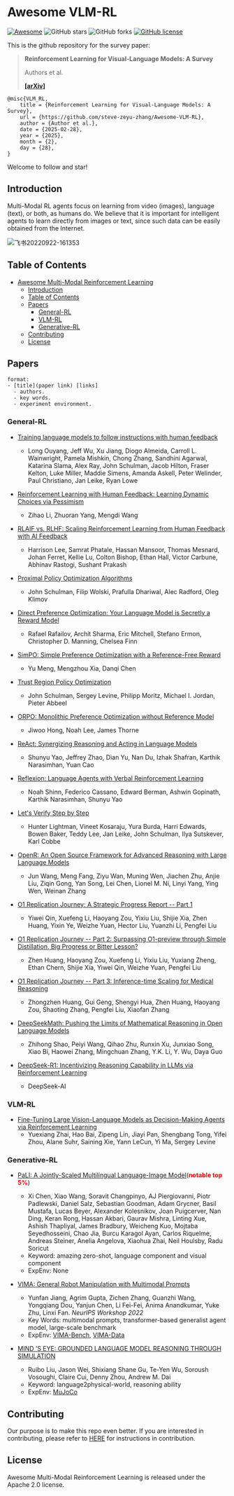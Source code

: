 # Awesome VLM-RL
[![Awesome](https://cdn.rawgit.com/sindresorhus/awesome/d7305f38d29fed78fa85652e3a63e154dd8e8829/media/badge.svg)](https://github.com/sindresorhus/awesome) 
![GitHub stars](https://img.shields.io/github/stars/steve-zeyu-zhang/Awesome-VLM-RL?color=yellow)
![GitHub forks](https://img.shields.io/github/forks/steve-zeyu-zhang/Awesome-VLM-RL?color=9cf)
[![GitHub license](https://img.shields.io/github/license/steve-zeyu-zhang/Awesome-VLM-RL)](https://github.com/steve-zeyu-zhang/Awesome-VLM-RL/blob/main/LICENSE)

This is the github repository for the survey paper:
> **Reinforcement Learning for Visual-Language Models: A Survey**
> 
> Authors et al.
>  
> [**[arXiv]**]()
>

```
@misc{VLM_RL,
	title = {Reinforcement Learning for Visual-Language Models: A Survey},
	url = {https://github.com/steve-zeyu-zhang/Awesome-VLM-RL},
	author = {Author et al.},
	date = {2025-02-28},
	year = {2025},
	month = {2},
	day = {28},
}
```

Welcome to follow and star!

## Introduction

Multi-Modal RL agents focus on learning from video (images), language (text), or both, as humans do. We believe that it is important for intelligent agents to learn directly from images or text, since such data can be easily obtained from the Internet.

![飞书20220922-161353](https://user-images.githubusercontent.com/4834562/191696555-2ff17e41-77f4-4d04-ba2a-ea9bc8d99d96.png)

## Table of Contents

- [Awesome Multi-Modal Reinforcement Learning](#awesome-multi-modal-reinforcement-learning)
  - [Introduction](#introduction)
  - [Table of Contents](#table-of-contents)
  - [Papers](#papers)
    - [General-RL](#General-RL)
    - [VLM-RL](#VLM-RL)
    - [Generative-RL](#Generative-RL)
  - [Contributing](#contributing)
  - [License](#license)

## Papers

```
format:
- [title](paper link) [links]
  - authors.
  - key words.
  - experiment environment.
```

### General-RL

- [Training language models to follow instructions with human feedback](https://arxiv.org/abs/2203.02155)  
  - Long Ouyang, Jeff Wu, Xu Jiang, Diogo Almeida, Carroll L. Wainwright, Pamela Mishkin, Chong Zhang, Sandhini Agarwal, Katarina Slama, Alex Ray, John Schulman, Jacob Hilton, Fraser Kelton, Luke Miller, Maddie Simens, Amanda Askell, Peter Welinder, Paul Christiano, Jan Leike, Ryan Lowe

- [Reinforcement Learning with Human Feedback: Learning Dynamic Choices via Pessimism](https://arxiv.org/abs/2305.18438)  
  - Zihao Li, Zhuoran Yang, Mengdi Wang

- [RLAIF vs. RLHF: Scaling Reinforcement Learning from Human Feedback with AI Feedback](https://arxiv.org/abs/2309.00267)  
  - Harrison Lee, Samrat Phatale, Hassan Mansoor, Thomas Mesnard, Johan Ferret, Kellie Lu, Colton Bishop, Ethan Hall, Victor Carbune, Abhinav Rastogi, Sushant Prakash


- [Proximal Policy Optimization Algorithms](https://arxiv.org/abs/1707.06347)  
  - John Schulman, Filip Wolski, Prafulla Dhariwal, Alec Radford, Oleg Klimov

- [Direct Preference Optimization: Your Language Model is Secretly a Reward Model](https://arxiv.org/abs/2305.18290)  
  - Rafael Rafailov, Archit Sharma, Eric Mitchell, Stefano Ermon, Christopher D. Manning, Chelsea Finn
 
- [SimPO: Simple Preference Optimization with a Reference-Free Reward](https://arxiv.org/abs/2305.18290)  
  - Yu Meng, Mengzhou Xia, Danqi Chen
 
- [Trust Region Policy Optimization](https://arxiv.org/abs/1502.05477)  
  - John Schulman, Sergey Levine, Philipp Moritz, Michael I. Jordan, Pieter Abbeel
 
- [ORPO: Monolithic Preference Optimization without Reference Model](https://arxiv.org/abs/2403.07691)  
  - Jiwoo Hong, Noah Lee, James Thorne
 
- [ReAct: Synergizing Reasoning and Acting in Language Models](https://arxiv.org/abs/2210.03629)  
  - Shunyu Yao, Jeffrey Zhao, Dian Yu, Nan Du, Izhak Shafran, Karthik Narasimhan, Yuan Cao
 
- [Reflexion: Language Agents with Verbal Reinforcement Learning](https://arxiv.org/abs/2303.11366)  
  - Noah Shinn, Federico Cassano, Edward Berman, Ashwin Gopinath, Karthik Narasimhan, Shunyu Yao
 
- [Let's Verify Step by Step](https://arxiv.org/abs/2305.20050)  
  - Hunter Lightman, Vineet Kosaraju, Yura Burda, Harri Edwards, Bowen Baker, Teddy Lee, Jan Leike, John Schulman, Ilya Sutskever, Karl Cobbe
 
- [OpenR: An Open Source Framework for Advanced Reasoning with Large Language Models](https://arxiv.org/abs/2305.20050)  
  - Jun Wang, Meng Fang, Ziyu Wan, Muning Wen, Jiachen Zhu, Anjie Liu, Ziqin Gong, Yan Song, Lei Chen, Lionel M. Ni, Linyi Yang, Ying Wen, Weinan Zhang

- [O1 Replication Journey: A Strategic Progress Report -- Part 1](https://arxiv.org/abs/2410.18982)  
  - Yiwei Qin, Xuefeng Li, Haoyang Zou, Yixiu Liu, Shijie Xia, Zhen Huang, Yixin Ye, Weizhe Yuan, Hector Liu, Yuanzhi Li, Pengfei Liu
  
- [O1 Replication Journey -- Part 2: Surpassing O1-preview through Simple Distillation, Big Progress or Bitter Lesson?](https://arxiv.org/abs/2411.16489v1)  
  - Zhen Huang, Haoyang Zou, Xuefeng Li, Yixiu Liu, Yuxiang Zheng, Ethan Chern, Shijie Xia, Yiwei Qin, Weizhe Yuan, Pengfei Liu
 
- [O1 Replication Journey -- Part 3: Inference-time Scaling for Medical Reasoning](https://arxiv.org/abs/2501.06458)  
  - Zhongzhen Huang, Gui Geng, Shengyi Hua, Zhen Huang, Haoyang Zou, Shaoting Zhang, Pengfei Liu, Xiaofan Zhang
 
 
- [DeepSeekMath: Pushing the Limits of Mathematical Reasoning in Open Language Models](https://arxiv.org/abs/2402.03300)  
  - Zhihong Shao, Peiyi Wang, Qihao Zhu, Runxin Xu, Junxiao Song, Xiao Bi, Haowei Zhang, Mingchuan Zhang, Y.K. Li, Y. Wu, Daya Guo
  
- [DeepSeek-R1: Incentivizing Reasoning Capability in LLMs via Reinforcement Learning](https://arxiv.org/abs/2501.12948)  
  - DeepSeek-AI
  
### VLM-RL
- [Fine-Tuning Large Vision-Language Models as Decision-Making Agents via Reinforcement Learning](https://arxiv.org/abs/2405.10292)
  - Yuexiang Zhai, Hao Bai, Zipeng Lin, Jiayi Pan, Shengbang Tong, Yifei Zhou, Alane Suhr, Saining Xie, Yann LeCun, Yi Ma, Sergey Levine


### Generative-RL
- [PaLI: A Jointly-Scaled Multilingual Language-Image Model](https://arxiv.org/abs/2209.06794)(**<font color="red">notable top 5%</font>**) 
  - Xi Chen, Xiao Wang, Soravit Changpinyo, AJ Piergiovanni, Piotr Padlewski, Daniel Salz, Sebastian Goodman, Adam Grycner, Basil Mustafa, Lucas Beyer, Alexander Kolesnikov, Joan Puigcerver, Nan Ding, Keran Rong, Hassan Akbari, Gaurav Mishra, Linting Xue, Ashish Thapliyal, James Bradbury, Weicheng Kuo, Mojtaba Seyedhosseini, Chao Jia, Burcu Karagol Ayan, Carlos Riquelme, Andreas Steiner, Anelia Angelova, Xiaohua Zhai, Neil Houlsby, Radu Soricut
  - Keyword: amazing zero-shot, language component and visual component
  - ExpEnv: None

- [VIMA: General Robot Manipulation with Multimodal Prompts](https://arxiv.org/abs/2210.03094)
  - Yunfan Jiang, Agrim Gupta, Zichen Zhang, Guanzhi Wang, Yongqiang Dou, Yanjun Chen, Li Fei-Fei, Anima Anandkumar, Yuke Zhu, Linxi Fan. *NeurIPS Workshop 2022*
  - Key Words: multimodal prompts, transformer-based generalist agent model, large-scale benchmark
  - ExpEnv: [VIMA-Bench](https://github.com/vimalabs/VimaBench), [VIMA-Data](https://huggingface.co/datasets/VIMA/VIMA-Data)

- [MIND ’S EYE: GROUNDED LANGUAGE MODEL REASONING THROUGH SIMULATION](https://arxiv.org/abs/2210.05359)
  - Ruibo Liu, Jason Wei, Shixiang Shane Gu, Te-Yen Wu, Soroush Vosoughi, Claire Cui, Denny Zhou, Andrew M. Dai
  - Keyword:  language2physical-world, reasoning ability
  - ExpEnv: [MuJoCo](https://mujoco.org/)



## Contributing

Our purpose is to make this repo even better. If you are interested in contributing, please refer to [HERE](CONTRIBUTING.md) for instructions in contribution.


## License

Awesome Multi-Modal Reinforcement Learning is released under the Apache 2.0 license.
